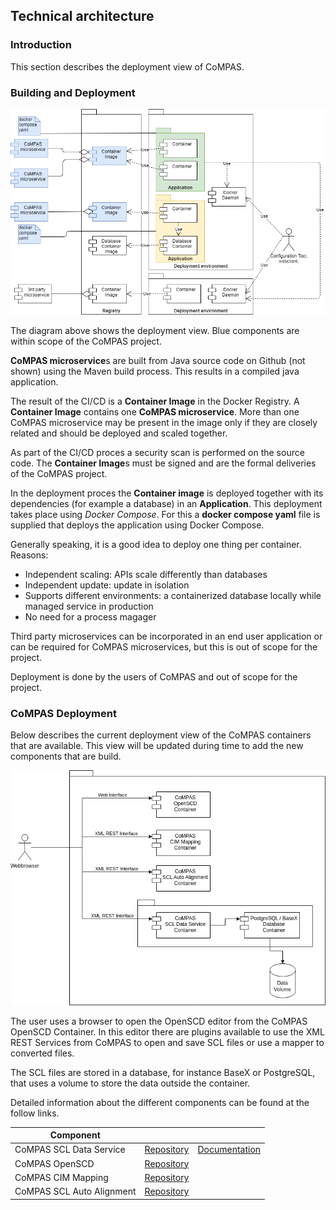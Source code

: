 <!--
SPDX-FileCopyrightText: 2021 Alliander N.V.

SPDX-License-Identifier: CC-BY-4.0
-->

## Technical architecture

### Introduction
This section describes the deployment view of CoMPAS.

### Building and Deployment
![](../functional-diagrams/deploy.png)

The diagram above shows the deployment view. Blue components are within scope of the CoMPAS project.

**CoMPAS microservice**s are built from Java source code on Github (not shown) using the Maven build process. This results in a compiled java application. 

The result of the CI/CD is a **Container Image** in the Docker Registry. A **Container Image** contains one **CoMPAS microservice**. More than one CoMPAS microservice may be present in the image only if they are closely related and should be deployed and scaled together.

As part of the CI/CD proces a security scan is performed on the source code. The **Container Image**s must be signed and are the formal deliveries of the CoMPAS project.

In the deployment proces the **Container image** is deployed together with its dependencies (for example a database) in an **Application**. This deployment takes place using *Docker Compose*. For this a **docker compose yaml** file is supplied that deploys the application using Docker Compose.

Generally speaking, it is a good idea to deploy one thing per container. Reasons:
* Independent scaling: APIs scale differently than databases
* Independent update: update in isolation
* Supports different environments: a containerized database locally while managed service in production
* No need for a process magager


Third party microservices can be incorporated in an end user application or can be required for CoMPAS microservices, but this is out of scope for the project.

Deployment is done by the users of CoMPAS and out of scope for the project.

### CoMPAS Deployment
Below describes the current deployment view of the CoMPAS containers that are available.
This view will be updated during time to add the new components that are build.

![CoMPAS Deploment View](images/CoMPAS-DeploymentView.png)

The user uses a browser to open the OpenSCD editor from the CoMPAS OpenSCD Container. In this editor there are plugins
available to use the XML REST Services from CoMPAS to open and save SCL files or use a mapper to converted files.

The SCL files are stored in a database, for instance BaseX or PostgreSQL, that uses a volume to store the data outside the container.

Detailed information about the different components can be found at the follow links.

| Component                 |                                                                    |                                                                                                               |
|---------------------------|--------------------------------------------------------------------|---------------------------------------------------------------------------------------------------------------|
| CoMPAS SCL Data Service   | [Repository](https://github.com/com-pas/compas-scl-data-service)   | [Documentation](https://github.com/com-pas/compas-scl-data-service/blob/main/doc/compas-scl-data-service.md)  |
| CoMPAS OpenSCD            | [Repository](https://github.com/com-pas/compas-open-scd)           |                                                                                                               |
| CoMPAS CIM Mapping        | [Repository](https://github.com/com-pas/compas-cim-mapping)        |                                                                                                               |
| CoMPAS SCL Auto Alignment | [Repository](https://github.com/com-pas/compas-scl-auto-alignment) |                                                                                                               |
